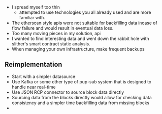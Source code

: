 
- I spread myself too thin
	- attempted to use technologies you all already used and are more familiar with.
- The etherscan style apis were not suitable for backfilling data incase of flow failure and would result in eventual data loss.
- Too many moving pieces in my solution, api
- I wanted to find interesting data and went down the rabbit hole with slither's smart contract static analysis.
- When managing your own infrastructure, make frequent backups


## Reimplementation

- Start with a simpler datasource 
- Use Kafka or some other type of pup-sub system that is designed to handle near real-time
- Use JSON RCP connector to source block data directly
- Sourcing data from the blocks directly would allow for checking data consistency and a simpler time backfilling data from missing blocks
- 